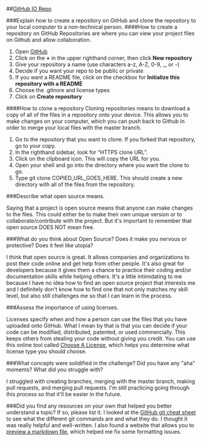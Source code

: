 ##[GitHub IO Repo](https://github.com/svcastaneda/svcastaneda.github.io)

###Explain how to create a repository on GitHub and clone the repository to your local computer to a non-technical person.
####How to create a repository on GitHub
Repositories are where you can view your project files on Github and allow collaboration.

1. Open [GitHub](https://github.com/)
2. Click on the __+__ in the upper righthand corner, then click __New repository__
3. Give your repository a name (use characters a-z, A-Z, 0-9, _, or -)
4. Decide if you want your repo to be public or private
5. If you want a README file, click on the checkbox for __Initialize this repository with a README__
6. Choose the .gitnore and license types
7. Click on __Create repository__

####How to clone a repository
Cloning repositories means to download a copy of all of the files in a repository onto your device. This allows you to make changes on your computer, which you can push back to Github in order to merge your local files with the master branch.

1. Go to the repository that you want to clone. If you forked that repository, go to your copy.
2. In the righthand sidebar, look for “HTTPS clone URL”.
3. Click on the clipboard icon. This will copy the URL for you.
4. Open your shell and go into the directory where you want the clone to go.
5. Type git clone COPIED_URL_GOES_HERE. This should create a new directory with all of the files from the repository.


###Describe what open source means.

Saying that a project is open source means that anyone can make changes to the files. This could either be to make their own unique version or to collaborate/contribute with the project. But it's important to remember that open source DOES NOT mean free.

###What do you think about Open Source? Does it make you nervous or protective? Does it feel like utopia?

I think that open source is great. It allows companies and organizations to post their code online and get help from other people. It's also great for developers because it gives them a chance to practice their coding and/or documentation skills while helping others. It's a little intimidating to me because I have no idea how to find an open source project that interests me and I definitely don't know how to find one that not only matches my skill level, but also still challenges me so that I can learn in the process.

###Assess the importance of using licenses.

Licenses specify when and how a person can use the files that you have uploaded onto GitHub. What I mean by that is that you can decide if your code can be modified, distributed, patented, or used commercially. This keeps others from stealing your code without giving you credit. You can use this online tool called [Choose A License](http://choosealicense.com/), which helps you determine what license type you should choose.

###What concepts were solidified in the challenge? Did you have any "aha" moments? What did you struggle with?

I struggled with creating branches, merging with the master branch, making pull requests, and merging pull requests. I'm still practicing going through this process so that it'll be easier in the future.

###Did you find any resources on your own that helped you better understand a topic? If so, please list it.
I looked at the [GitHub git cheat sheet](https://training.github.com/kit/downloads/github-git-cheat-sheet.pdf) to see what the different git commands are and what they do. I thought it was really helpful and well-written. I also found a website that allows you to [preview a markdown file](http://markdownlivepreview.com/), which helped me fix some formatting issues.